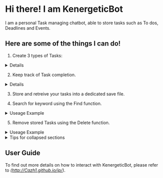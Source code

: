 # Hi there! I am KenergeticBot 

I am a personal Task managing chatbot, able to store tasks such as To dos, Deadlines and Events.

## Here are some of the things I can do!

1) Create 3 types of Tasks:
<details>
1. Todo: Tasks which are not time sensitive.
2. Deadline: Tasks which are time sensitive, able to indicate deadline using /by.
3. Event: Tasks which are happening at a specific time frame, using /from and /to.
</details>

2) Keep track of Task completion.
<details>
 1. [ ] Indicates Tasks that are not completed
 2. [X] Indicates Tasks that are completed
</details>
      
3) Store and retreive your tasks into a dedicated save file.

4) Search for keyword using the Find function.

<details>
  ### find [keyword]
```
<summary>Useage Example</summary>
find book
____________________________________________________________
Here are the matching tasks in your list:
1.[T][ ] borrow book
2.[D][ ] return book (by: Sunday)
____________________________________________________________
```
</details>

5) Remove stored Tasks using the Delete function.

<details>
<summary>Useage Example</summary>
 ### delete [task index]
```
delete 2
____________________________________________________________
Noted. I've removed this task:
[D][ ] return book (by: Sunday)
Now you have 1 tasks in the list.
____________________________________________________________
```
```ruby
   puts "Hello World"
```
</details>

<details>

<summary>Tips for collapsed sections</summary>

### You can add a header

You can add text within a collapsed section. 

You can add an image or a code block, too.

```ruby
   puts "Hello World"
```

</details>

## User Guide
To find out more details on how to interact with KenergeticBot, please refer to *(http://Cazh1.github.io/ip/)*.

